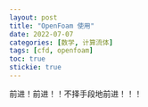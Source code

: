 ```yaml
---
layout: post
title: "OpenFoam 使用"
date: 2022-07-07
categories: [数学, 计算流体]
tags: [cfd, openfoam]
toc: true
stickie: true
---
```


前进！前进！！不择手段地前进！！！

